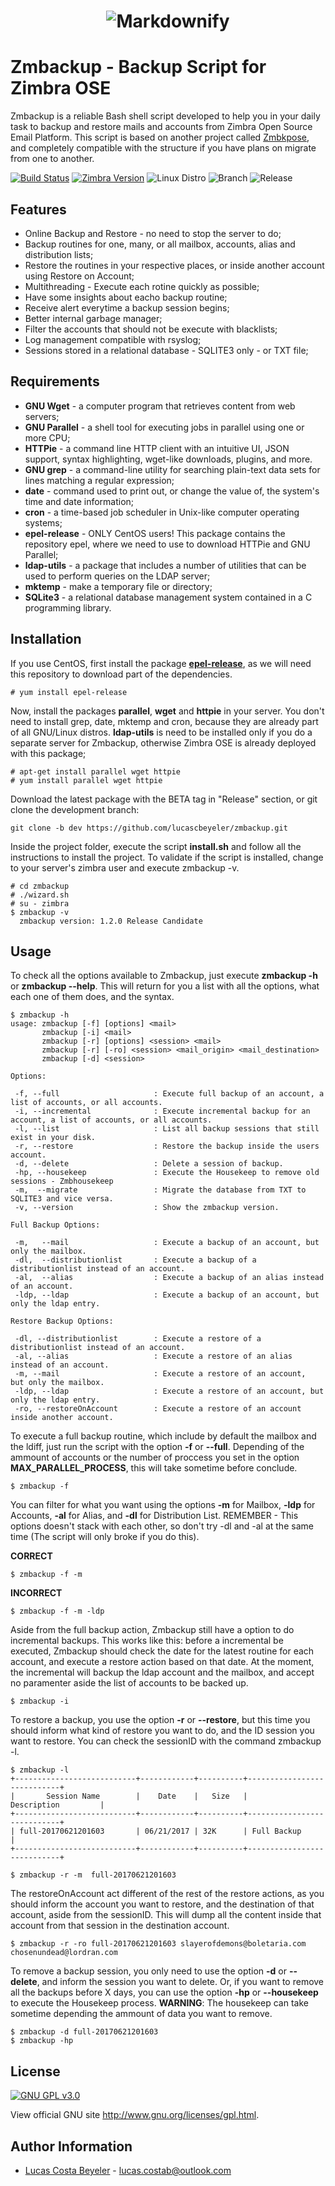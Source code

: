 <h1 align="center">
  <img src="https://www.beyeler.com.br/wp-content/uploads/2017/06/zmbackup.png" alt="Markdownify">
</h1>


Zmbackup - Backup Script for Zimbra OSE
=========

Zmbackup is a reliable Bash shell script developed to help you in your daily task to backup and restore mails and accounts from Zimbra Open Source Email Platform. This script is based on another project called [Zmbkpose](https://github.com/bggo/Zmbkpose), and completely compatible with the structure if you have plans on migrate from one to another.

[![Build Status](https://travis-ci.org/lucascbeyeler/zmbackup.svg?branch=master)](https://travis-ci.org/lucascbeyeler/zmbackup)
[![Zimbra Version](https://img.shields.io/badge/Zimbra%20OSE-8.7.11-orange.svg)](https://www.zimbra.com/downloads/zimbra-collaboration-open-source/)
![Linux Distro](https://img.shields.io/badge/platform-CentOS%20%7C%20Red%20Hat%20%7C%20Ubuntu-blue.svg)
![Branch](https://img.shields.io/badge/Branch-Development-red.svg)
![Release](https://img.shields.io/badge/Release-1.2.0%20Release%20Candidate-green.svg)

Features
------------
* Online Backup and Restore - no need to stop the server to do;
* Backup routines for one, many, or all mailbox, accounts, alias and distribution lists;
* Restore the routines in your respective places, or inside another account using Restore on Account;
* Multithreading - Execute each rotine quickly as possible;
* Have some insights about eacho backup routine;
* Receive alert everytime a backup session begins;
* Better internal garbage manager;
* Filter the accounts that should not be execute with blacklists;
* Log management compatible with rsyslog;
* Sessions stored in a relational database - SQLITE3 only - or TXT file;

Requirements
------------

* **GNU Wget** - a computer program that retrieves content from web servers;
* **GNU Parallel** - a shell tool for executing jobs in parallel using one or more CPU;
* **HTTPie** - a command line HTTP client with an intuitive UI, JSON support, syntax highlighting, wget-like downloads, plugins, and more.
* **GNU grep** - a command-line utility for searching plain-text data sets for lines matching a regular expression;
* **date** - command used to print out, or change the value of, the system's time and date information;
* **cron** - a time-based job scheduler in Unix-like computer operating systems;
* **epel-release** - ONLY CentOS users! This package contains the repository epel, where we need to use to download HTTPie and GNU Parallel;
* **ldap-utils** - a package that includes a number of utilities that can be used to perform queries on the LDAP server;
* **mktemp** - make a temporary file or directory;
* **SQLite3** - a relational database management system contained in a C programming library.

Installation
------------

If you use CentOS, first install the package **[epel-release](https://fedoraproject.org/wiki/EPEL)**, as we will need this repository to download part of the dependencies.

```
# yum install epel-release
```

Now, install the packages **parallel**, **wget** and **httpie** in your server. You don't need to install grep, date, mktemp and cron, because they are already part of all GNU/Linux distros. **ldap-utils** is need to be installed only if you do a separate server for Zmbackup, otherwise Zimbra OSE is already deployed with this package;

```
# apt-get install parallel wget httpie
# yum install parallel wget httpie
```

Download the latest package with the BETA tag in "Release" section, or git clone the development branch:

```
git clone -b dev https://github.com/lucascbeyeler/zmbackup.git
```

Inside the project folder, execute the script **install.sh** and follow all the instructions to install the project. To validate if the script is installed, change to your server's zimbra user and execute zmbackup -v.

```
# cd zmbackup
# ./wizard.sh
# su - zimbra
$ zmbackup -v
  zmbackup version: 1.2.0 Release Candidate
```

Usage
------------

To check all the options available to Zmbackup, just execute **zmbackup -h** or **zmbackup --help**. This will return for you a list with all the options, what each one of them does, and the syntax.

```
$ zmbackup -h
usage: zmbackup [-f] [options] <mail>
       zmbackup [-i] <mail>
       zmbackup [-r] [options] <session> <mail>
       zmbackup [-r] [-ro] <session> <mail_origin> <mail_destination>
       zmbackup [-d] <session>

Options:

 -f, --full                     : Execute full backup of an account, a list of accounts, or all accounts.
 -i, --incremental              : Execute incremental backup for an account, a list of accounts, or all accounts.
 -l, --list                     : List all backup sessions that still exist in your disk.
 -r, --restore                  : Restore the backup inside the users account.
 -d, --delete                   : Delete a session of backup.
 -hp, --housekeep               : Execute the Housekeep to remove old sessions - Zmbhousekeep
 -m,  --migrate                 : Migrate the database from TXT to SQLITE3 and vice versa.
 -v, --version                  : Show the zmbackup version.

Full Backup Options:

 -m,   --mail                   : Execute a backup of an account, but only the mailbox.
 -dl,  --distributionlist       : Execute a backup of a distributionlist instead of an account.
 -al,  --alias                  : Execute a backup of an alias instead of an account.
 -ldp, --ldap                   : Execute a backup of an account, but only the ldap entry.

Restore Backup Options:

 -dl, --distributionlist        : Execute a restore of a distributionlist instead of an account.
 -al, --alias                   : Execute a restore of an alias instead of an account.
 -m, --mail                     : Execute a restore of an account,  but only the mailbox.
 -ldp, --ldap                   : Execute a restore of an account, but only the ldap entry.
 -ro, --restoreOnAccount        : Execute a restore of an account inside another account.

```

To execute a full backup routine, which include by default the mailbox and the ldiff, just run the script with the option **-f** or **--full**. Depending of the ammount of accounts or the number of proccess you set in the option **MAX_PARALLEL_PROCESS**, this will take sometime before conclude.

```
$ zmbackup -f
```

You can filter for what you want using the options **-m** for Mailbox, **-ldp** for Accounts, **-al** for Alias, and **-dl** for Distribution List. REMEMBER - This options doesn't stack with each other, so don't try -dl and -al at the same time (The script will only broke if you do this).

**CORRECT**
```
$ zmbackup -f -m
```

**INCORRECT**
```
$ zmbackup -f -m -ldp
```

Aside from the full backup action, Zmbackup still have a option to do incremental backups. This works like this: before a incremental be executed, Zmbackup should check the date for the latest routine for each account, and execute a restore action based on that date. At the moment, the incremental will backup the ldap account and the mailbox, and accept no paramenter aside the list of accounts to be backed up.

```
$ zmbackup -i
```

To restore a backup, you use the option **-r** or **--restore**, but this time you should inform what kind of restore you want to do, and the ID session you want to restore. You can check the sessionID with the command zmbackup -l.

```
$ zmbackup -l
+---------------------------+------------+----------+----------------------------+
|       Session Name        |    Date    |   Size   |        Description         |
+---------------------------+------------+----------+----------------------------+
| full-20170621201603       | 06/21/2017 | 32K      | Full Backup                |
+---------------------------+------------+----------+----------------------------+

$ zmbackup -r -m  full-20170621201603
```

The restoreOnAccount act different of the rest of the restore actions, as you should inform the account you want to restore, and the destination of that account, aside from the sessionID. This will dump all the content inside that account from that session in the destination account.

```
$ zmbackup -r -ro full-20170621201603 slayerofdemons@boletaria.com chosenundead@lordran.com
```

To remove a backup session, you only need to use the option **-d** or **--delete**, and inform the session you want to delete. Or, if you want to remove all the backups before X days, you can use the option **-hp** or **--housekeep** to execute the Housekeep process. **WARNING**: The housekeep can take sometime depending the ammount of data you want to remove.

```
$ zmbackup -d full-20170621201603
$ zmbackup -hp
```

License
-------

[![GNU GPL v3.0](http://www.gnu.org/graphics/gplv3-127x51.png)](http://www.gnu.org/licenses/gpl.html)

View official GNU site <http://www.gnu.org/licenses/gpl.html>.

Author Information
------------------

* [Lucas Costa Beyeler](https://github.com/lucascbeyeler) - lucas.costab@outlook.com
